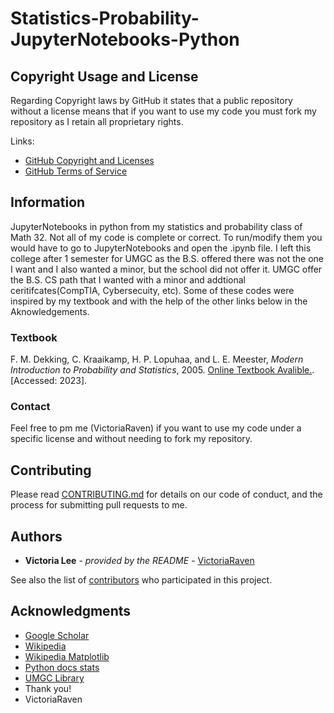# Statistics-Probability-JupyterNotebooks-Python
## Copyright Usage and License

Regarding Copyright laws by GitHub it states that a public repository without a license means that if you want to use my code you must fork my repository as I retain all proprietary rights.

Links:  
- [GitHub Copyright and Licenses](https://docs.github.com/en/repositories/managing-your-repositorys-settings-and-features/customizing-your-repository/licensing-a-repository)
- [GitHub Terms of Service](https://docs.github.com/en/site-policy/github-terms/github-terms-of-service)

## Information

JupyterNotebooks in python from my statistics and probability class of Math 32. Not all of my code is complete or correct. To run/modify them you would have to go to JupyterNotebooks and open the .ipynb file. I left this college after 1 semester for UMGC as the B.S. offered there was not the one I want and I also wanted a minor, but the school did not offer it. UMGC offer the B.S. CS path that I wanted with a minor and addtional ceritifcates(CompTIA, Cybersecuity, etc). Some of these codes were inspired by my textbook and with the help of the other links below in the Aknowledgements. 

### Textbook
F. M. Dekking, C. Kraaikamp, H. P. Lopuhaa, and L. E. Meester, *Modern Introduction to Probability and Statistics*, 2005. [Online Textbook Avalible.](http://link.springer.com/book/10.1007/1-84628-168-7). [Accessed: 2023].

### Contact

Feel free to pm me (VictoriaRaven) if you want to use my code under a specific license and without needing to fork my repository.

## Contributing

Please read [CONTRIBUTING.md](README.md) for details on our code
of conduct, and the process for submitting pull requests to me.

## Authors

  - **Victoria Lee** - *provided by the README* -
    [VictoriaRaven](https://github.com/VictoriaRaven)

See also the list of
[contributors](https://github.com/VictoriaRaven/Database-Projects-with-SQL/edit/main/README.md)
who participated in this project.

## Acknowledgments
- [Google Scholar](https://scholar.google.com/)
- [Wikipedia](https://www.wikipedia.org/)
- [Wikipedia Matplotlib](https://en.wikipedia.org/wiki/Matplotlib)
- [Python docs stats](https://docs.python.org/3/library/statistics.html)
- [UMGC Library](https://libguides.umgc.edu/home)
 - Thank you!
 - VictoriaRaven
